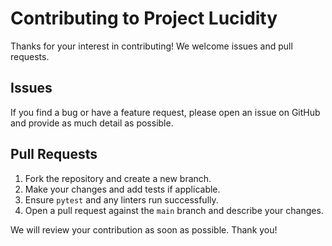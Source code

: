 # Contributing to Project Lucidity

Thanks for your interest in contributing! We welcome issues and pull requests.

## Issues

If you find a bug or have a feature request, please open an issue on GitHub and provide as much detail as possible.

## Pull Requests

1. Fork the repository and create a new branch.
2. Make your changes and add tests if applicable.
3. Ensure `pytest` and any linters run successfully.
4. Open a pull request against the `main` branch and describe your changes.

We will review your contribution as soon as possible. Thank you!
